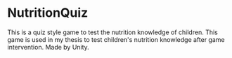 # NutritionQuiz
This is a quiz style game to test the nutrition knowledge of children. This game is used in my thesis to test children's nutrition knowledge after game intervention.
Made by Unity.
